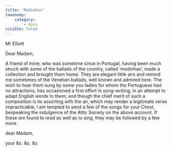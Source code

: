 ```yaml
---
title: 'Modinhas'
taxonomy:
    category:
        - docs
visible: false
---
```


<div class="author">Mr Elliott</div>

Dear Madam,  

A friend of mine, who was sometime since in Portugal, having been much struck with some of the ballads of the country, called ‘modinhas’, made a collection and brought them home. They are elegant little airs and remind me sometimes of the Venetian ballads, well known and admired here. The wish to hear them sung by some you ladies for whom the Portuguese had no attractions, has occasioned a first effort in song-writing, in an attempt to adapt English words to them; and though the chief merit of such a composition is its assorting with the air, which may render a legitimate verse impracticable, I am tempted to send a few of the songs for your Chest, bespeaking the indulgence of the Attic Society on the above account. If these are found to *read* as well as to *sing*, they may be followed by a few more.

dear Madam,  

your &c. &c. &c
